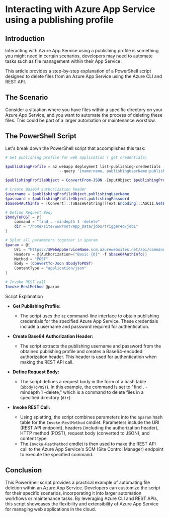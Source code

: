 # Interacting with Azure App Service using a publishing profile

## **Introduction**

Interacting with Azure App Service using a publishing profile is something you might need in certain scenarios, developers may need to automate tasks such as file management within their App Service.

This article provides a step-by-step explanation of a PowerShell script designed to delete files from an Azure App Service using the Azure CLI and REST API.

## **The Scenario**

Consider a situation where you have files within a specific directory on your Azure App Service, and you want to automate the process of deleting these files. This could be part of a larger automation or maintenance workflow.

## **The PowerShell Script**

Let's break down the PowerShell script that accomplishes this task:

```powershell
# Get publishing profile for web application ( get credentials)

$publishingProfile = az webapp deployment list-publishing-credentials -n $WebAppServiceName -g $ResourceGroupName `
                        --query '{name:name, publishingUserName:publishingUserName, publishingPassword:publishingPassword}' | Out-String

$publishingProfileObject = ConvertFrom-JSON -InputObject $publishingProfile

# Create Base64 authorization header 
$username = $publishingProfileObject.publishingUserName
$password = $publishingProfileObject.publishingPassword 
$base64AuthInfo = [Convert]::ToBase64String([Text.Encoding]::ASCII.GetBytes(("{0}:{1}" -f $username,$password)))

# Define Request Body
$bodyToPOST = @{   
    command = "find . -mindepth 1 -delete"
    dir = "/home/site/wwwroot/App_Data/jobs/triggered/job1"   
}   

# Splat all parameters together in $param   
$param = @{   
    Uri = "https://$WebAppServiceName.scm.azurewebsites.net/api/command"   
    Headers = @{Authorization=("Basic {0}" -f $base64AuthInfo)}   
    Method = "POST"   
    Body = (ConvertTo-Json $bodyToPOST)   
    ContentType = "application/json"   
}   

# Invoke REST call   
Invoke-RestMethod @param
```

Script Explanation

- **Get Publishing Profile:**
   - The script uses the `az` command-line interface to obtain publishing credentials for the specified Azure App Service. These credentials include a username and password required for authentication.

- **Create Base64 Authorization Header:**
   - The script extracts the publishing username and password from the obtained publishing profile and creates a Base64-encoded authorization header. This header is used for authentication when making the REST API call.

- **Define Request Body:**
   - The script defines a request body in the form of a hash table (`$bodyToPOST`). In this example, the command is set to "find . -mindepth 1 -delete," which is a command to delete files in a specified directory (`dir`).

- **Invoke REST Call:**
   - Using splatting, the script combines parameters into the `$param` hash table for the `Invoke-RestMethod` cmdlet. Parameters include the URI (REST API endpoint), headers (including the authorization header), HTTP method (POST), request body (converted to JSON), and content type.
   - The `Invoke-RestMethod` cmdlet is then used to make the REST API call to the Azure App Service's SCM (Site Control Manager) endpoint to execute the specified command.

## **Conclusion**

This PowerShell script provides a practical example of automating file deletion within an Azure App Service. Developers can customize the script for their specific scenarios, incorporating it into larger automation workflows or maintenance tasks. By leveraging Azure CLI and REST APIs, this script showcases the flexibility and extensibility of Azure App Service for managing web applications in the cloud.

